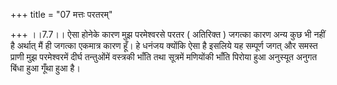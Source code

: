 +++
title = "07 मत्तः परतरम्"

+++
।।7.7।। ऐसा होनेके कारण मुझ परमेश्वरसे परतर ( अतिरिक्त ) जगत्का कारण अन्य
कुछ भी नहीं है अर्थात् मैं ही जगत्का एकमात्र कारण हूँ। हे धनंजय क्योंकि
ऐसा है इसलिये यह सम्पूर्ण जगत् और समस्त प्राणी मुझ परमेश्वरमें दीर्घ
तन्तुओंमें वस्त्रकी भाँति तथा सूत्रमें मणियोंकी भाँति पिरोया हुआ
अनुस्यूत अनुगत बिंधा हुआ गूँथा हुआ है।
